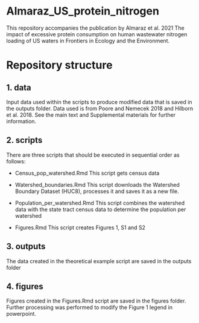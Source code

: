 # Almaraz_US_protein_nitrogen
This repository accompanies the publication by Almaraz et al. 2021 The impact of excessive protein consumption on human wastewater nitrogen loading of US waters in Frontiers in Ecology and the Environment.

# Repository structure

## 1. data

Input data used within the scripts to produce modified data that is saved in the outputs folder. Data used is from Poore and Nemecek 2018 and Hilborn et al. 2018. See the main text and Supplemental materials for further information.

## 2. scripts

There are three scripts that should be executed in sequential order as follows:
 - Census_pop_watershed.Rmd
        This script gets census data
        
 - Watershed_boundaries.Rmd
        This script downloads the Watershed Boundary Dataset (HUC8), processes it and saves it as a new file.
        
 - Population_per_watershed.Rmd
         This script combines the watershed data with the state tract census data to determine the population per watershed
         
 - Figures.Rmd
          This script creates Figures 1, S1 and S2

## 3. outputs

The data created in the theoretical example script are saved in the outputs folder 

## 4. figures

Figures created in the Figures.Rmd script are saved in the figures folder. Further processing was performed to modify the Figure 1 legend in powerpoint.

